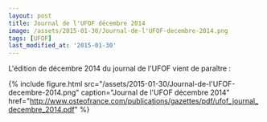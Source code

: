 ```yaml
---
layout: post
title: Journal de l'UFOF décembre 2014
image: /assets/2015-01-30/Journal-de-l'UFOF-decembre-2014.png
tags: [UFOF]
last_modified_at: '2015-01-30'
---
```


L'édition de décembre 2014 du journal de l'UFOF vient de paraître :

{% include figure.html src="/assets/2015-01-30/Journal-de-l'UFOF-decembre-2014.png" caption="Journal de l'UFOF décembre 2014" href="http://www.osteofrance.com/publications/gazettes/pdf/ufof_journal_decembre_2014.pdf" %}
